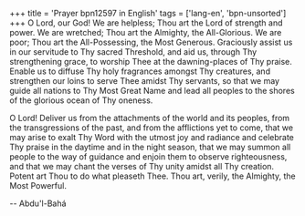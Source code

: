 +++
title = 'Prayer bpn12597 in English'
tags = ['lang-en', 'bpn-unsorted']
+++
O Lord, our God!  We are helpless; Thou art the Lord of strength and power.  We are wretched; Thou art the Almighty, the All-Glorious.  We are poor; Thou art the All-Possessing, the Most Generous.  Graciously assist us in our servitude to Thy sacred Threshold, and aid us, through Thy strengthening grace, to worship Thee at the dawning-places of Thy praise.  Enable us to diffuse Thy holy fragrances amongst Thy creatures, and strengthen our loins to serve Thee amidst Thy servants, so that we may guide all nations to Thy Most Great Name and lead all peoples to the shores of the glorious ocean of Thy oneness.

O Lord!  Deliver us from the attachments of the world and its peoples, from the transgressions of the past, and from the afflictions yet to come, that we may arise to exalt Thy Word with the utmost joy and radiance and celebrate Thy praise in the daytime and in the night season, that we may summon all people to the way of guidance and enjoin them to observe righteousness, and that we may chant the verses of Thy unity amidst all Thy creation.  Potent art Thou to do what pleaseth Thee.  Thou art, verily, the Almighty, the Most Powerful.

-- Abdu'l-Bahá
